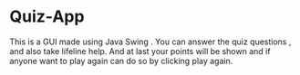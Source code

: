 # Quiz-App
This is a GUI made using Java Swing . You can answer the quiz questions , and also take lifeline help. And at last your points will be shown and if anyone want to play again can do so by clicking play again.
